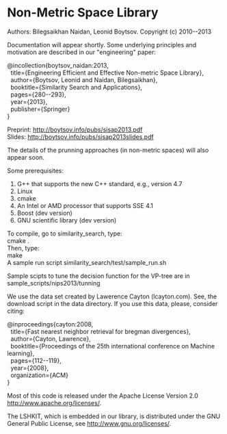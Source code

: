 Non-Metric Space Library
=================

Authors: Bilegsaikhan Naidan, Leonid Boytsov.
Copyright (c) 2010--2013

Documentation will appear shortly. Some underlying principles and motivation are described in our "engineering" paper:

@incollection{boytsov_naidan:2013,  
&nbsp;&nbsp;title={Engineering Efficient and Effective Non-metric Space Library},  
&nbsp;&nbsp;author={Boytsov, Leonid and Naidan, Bilegsaikhan},  
&nbsp;&nbsp;booktitle={Similarity Search and Applications},  
&nbsp;&nbsp;pages={280--293},  
&nbsp;&nbsp;year={2013},  
&nbsp;&nbsp;publisher={Springer}  
}  

Preprint: http://boytsov.info/pubs/sisap2013.pdf  
Slides: http://boytsov.info/pubs/sisap2013slides.pdf 

The details of the prunning approaches (in non-metric spaces) will also appear soon.

Some prerequisites:

1. G++ that supports the new C++ standard, e.g., version 4.7
2. Linux
3. cmake
4. An Intel or AMD processor that supports SSE 4.1
5. Boost (dev version)
6. GNU scientific library (dev version)

To compile, go to similarity_search, type:  
cmake .  
Then, type:  
make   
A sample run script similarity_search/test/sample_run.sh

Sample scipts to tune the decision function for the VP-tree are in sample_scripts/nips2013/tunning

We use the data set created by Lawerence Cayton (lcayton.com). See, the download script in the data directory. If you use this data, please, consider citing:

@inproceedings{cayton:2008,  
&nbsp;&nbsp;title={Fast nearest neighbor retrieval for bregman divergences},  
&nbsp;&nbsp;author={Cayton, Lawrence},  
&nbsp;&nbsp;booktitle={Proceedings of the 25th international conference on Machine learning},  
&nbsp;&nbsp;pages={112--119},   
&nbsp;&nbsp;year={2008},   
&nbsp;&nbsp;organization={ACM}  
}  


Most of this code is released under the
Apache License Version 2.0 http://www.apache.org/licenses/.

The LSHKIT, which is embedded in our library, is distributed under the GNU General Public License, see http://www.gnu.org/licenses/. 

